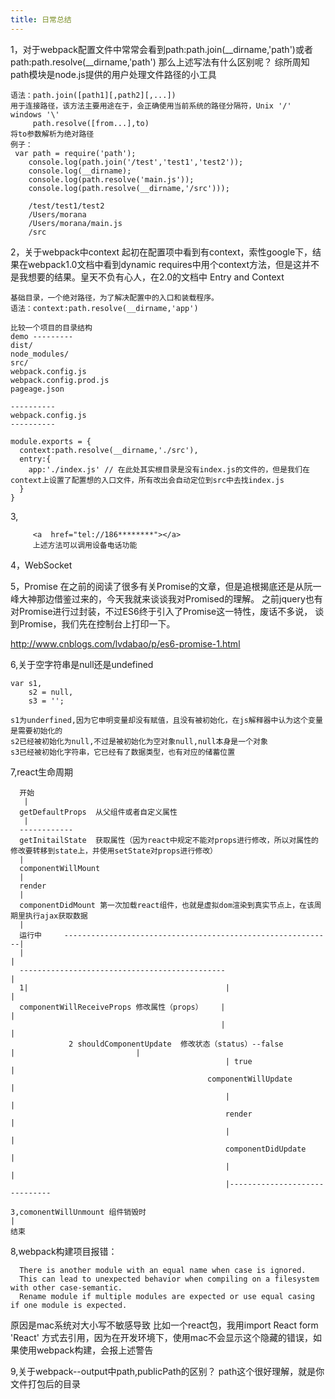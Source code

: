 ```yaml
---
title: 日常总结
---
```

1，对于webpack配置文件中常常会看到path:path.join(__dirname,'path')或者path:path.resolve(__dirname,'path')
那么上述写法有什么区别呢？
综所周知path模块是node.js提供的用户处理文件路径的小工具
```
语法：path.join([path1][,path2][,...])
用于连接路径，该方法主要用途在于，会正确使用当前系统的路径分隔符，Unix '/' windows '\'  
     path.resolve([from...],to)
将to参数解析为绝对路径
例子：
 var path = require('path');
    console.log(path.join('/test','test1','test2'));
    console.log(__dirname);
    console.log(path.resolve('main.js'));
    console.log(path.resolve(__dirname,'/src')));

    /test/test1/test2
    /Users/morana
    /Users/morana/main.js
    /src

```

2，关于webpack中context
起初在配置项中看到有context，索性google下，结果在webpack1.0文档中看到dynamic requires中用个context方法，但是这并不是我想要的结果。皇天不负有心人，在2.0的文档中 Entry and Context
```
基础目录，一个绝对路径，为了解决配置中的入口和装载程序。
语法：context:path.resolve(__dirname,'app')

比较一个项目的目录结构
demo ---------
dist/
node_modules/
src/
webpack.config.js
webpack.config.prod.js
pageage.json

----------
webpack.config.js
----------

module.exports = {
  context:path.resolve(__dirname,'./src'),
  entry:{
    app:'./index.js' // 在此处其实根目录是没有index.js的文件的，但是我们在context上设置了配置想的入口文件，所有改出会自动定位到src中去找index.js
  }
}
```

3,
````
     <a  href="tel://186********"></a>
     上述方法可以调用设备电话功能 

````

4，WebSocket

5，Promise
在之前的阅读了很多有关Promise的文章，但是追根揭底还是从阮一峰大神那边借鉴过来的，今天我就来谈谈我对Promised的理解。
之前jquery也有对Promise进行过封装，不过ES6终于引入了Promise这一特性，废话不多说，
谈到Promise，我们先在控制台上打印一下。

http://www.cnblogs.com/lvdabao/p/es6-promise-1.html

6,关于空字符串是null还是undefined
```
var s1,
    s2 = null,
    s3 = '';

s1为underfined,因为它申明变量却没有赋值，且没有被初始化，在js解释器中认为这个变量是需要初始化的
s2已经被初始化为null,不过是被初始化为空对象null,null本身是一个对象
s3已经被初始化字符串，它已经有了数据类型，也有对应的储蓄位置    
```

7,react生命周期

```
  开始
   |
  getDefaultProps  从父组件或者自定义属性
   |
  ------------
  getInitailState  获取属性（因为react中规定不能对props进行修改，所以对属性的修改要转移到state上，并使用setState对props进行修改）
  |
  componentWillMount
  |
  render
  |
  componentDidMount 第一次加载react组件，也就是虚拟dom渲染到真实节点上，在该周期里执行ajax获取数据
  |
  运行中     ------------------------------------------------------------|
  |                                                                      |
  ----------------------------------------------                         |
  1|                                            |                          |
  componentWillReceiveProps 修改属性（props）    |                          |
                                               |                           |
             2 shouldComponentUpdate  修改状态（status）--false                                                     |                           |
                                                | true                      |
                                            componentWillUpdate             | 
                                                |                           |
                                                render                      |
                                                |                           |  
                                                componentDidUpdate           | 
                                                |                            | 
                                                |------------------------------

3,comonentWillUnmount 组件销毁时
|
结束

```

8,webpack构建项目报错：
```
  There is another module with an equal name when case is ignored.
  This can lead to unexpected behavior when compiling on a filesystem with other case-semantic.
  Rename module if multiple modules are expected or use equal casing if one module is expected.
```
原因是mac系统对大小写不敏感导致
比如一个react包，我用import React form 'React' 方式去引用，因为在开发环境下，使用mac不会显示这个隐藏的错误，如果使用webpack构建，会报上述警告

9,关于webpack--output中path,publicPath的区别？
path这个很好理解，就是你文件打包后的目录















